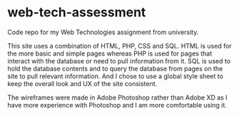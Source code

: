 # web-tech-assessment
 Code repo for my Web Technologies assignment from university.

 This site uses a combination of HTML, PHP, CSS and SQL. HTML is used for the more basic and simple pages whereas PHP is used for pages that interact with the database or need to pull information from it.
 SQL is used to hold the database contents and to query the database from pages on the site to pull relevant information. And I chose to use a global style sheet to keep the overall look and UX of the site consistent.

 The wireframes were made in Adobe Photoshop rather than Adobe XD as I have more experience with Photoshop and I am more comfortable using it.
